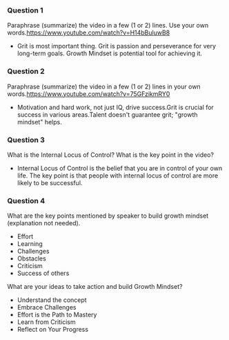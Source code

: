 ### Question 1
Paraphrase (summarize) the video in a few (1 or 2) lines. Use your own words.https://www.youtube.com/watch?v=H14bBuluwB8
- Grit is most important thing. Grit is passion and perseverance for very long-term goals. Growth Mindset is potential tool for achieving it.

### Question 2
Paraphrase (summarize) the video in a few (1 or 2) lines in your own words.https://www.youtube.com/watch?v=75GFzikmRY0
- Motivation and hard work, not just IQ, drive success.Grit is crucial for success in various areas.Talent doesn't guarantee grit; "growth mindset" helps.

### Question 3
What is the Internal Locus of Control? What is the key point in the video?
- Internal Locus of Control is the belief that you are in control of your own life. The key point is that people with internal locus of control are more likely to be successful.

### Question 4
What are the key points mentioned by speaker to build growth mindset (explanation not needed).
- Effort
- Learning
- Challenges
- Obstacles
- Criticism
- Success of others

What are your ideas to take action and build Growth Mindset?
- Understand the concept
- Embrace Challenges
- Effort is the Path to Mastery
- Learn from Criticism
- Reflect on Your Progress